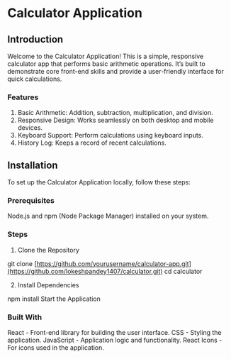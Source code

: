 # Calculator Application

## Introduction

Welcome to the Calculator Application! This is a simple, responsive calculator app that performs basic arithmetic operations. It’s built to demonstrate core front-end skills and provide a user-friendly interface for quick calculations.

### Features

1. Basic Arithmetic: Addition, subtraction, multiplication, and division.
2. Responsive Design: Works seamlessly on both desktop and mobile devices.
3. Keyboard Support: Perform calculations using keyboard inputs.
3. History Log: Keeps a record of recent calculations.
## Installation


To set up the Calculator Application locally, follow these steps:

### Prerequisites
Node.js and npm (Node Package Manager) installed on your system.

### Steps
1. Clone the Repository

git clone [https://github.com/yourusername/calculator-app.git](https://github.com/lokeshpandey1407/calculator.git)
cd calculator

2. Install Dependencies

npm install
Start the Application

### Built With
React - Front-end library for building the user interface.
CSS - Styling the application.
JavaScript - Application logic and functionality.
React Icons - For icons used in the application.
